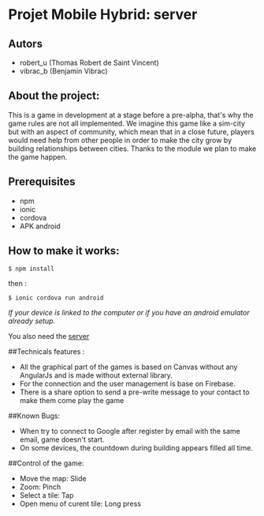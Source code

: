 # Projet Mobile Hybrid: server

## Autors
* robert_u (Thomas Robert de Saint Vincent)
* vibrac_b (Benjamin Vibrac)

## About the project:
This is a game in development at a stage before a pre-alpha, that's why the game rules are not all implemented.
We imagine this game like a sim-city but with an aspect of community, which mean that in a close future, players would need help from other people in order to make the city grow by building relationships between cities.
Thanks to the module we plan to make the game happen.

## Prerequisites
* npm
* ionic
* cordova
* APK android

## How to make it works:
```
$ npm install
```
then :
```
$ ionic cordova run android
```
*If your device is linked to the computer or if you have an android emulator already setup.*

You also need the [server](https://github.com/desaintvincent/mobile_server.git)

##Technicals features :

* All the graphical part of the games is based on Canvas without any AngularJs and is made without external library.
* For the connection and the user management is base on Firebase.
* There is a share option to send a pre-write message to your contact to make them come play the game

##Known Bugs:
* When try to connect to Google after register by email with the same email, game doesn't start.
* On some devices, the countdown during building appears filled all time.


##Control of the game:
* Move the map: Slide
* Zoom: Pinch
* Select a tile: Tap
* Open menu of curent tile: Long press